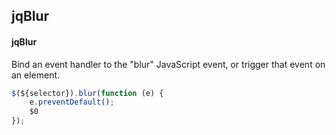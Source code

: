 ## jqBlur
#### jqBlur
Bind an event handler to the "blur" JavaScript event, or trigger that event on an element.
```javascript
$(${selector}).blur(function (e) { 
	e.preventDefault();
	$0
});
```